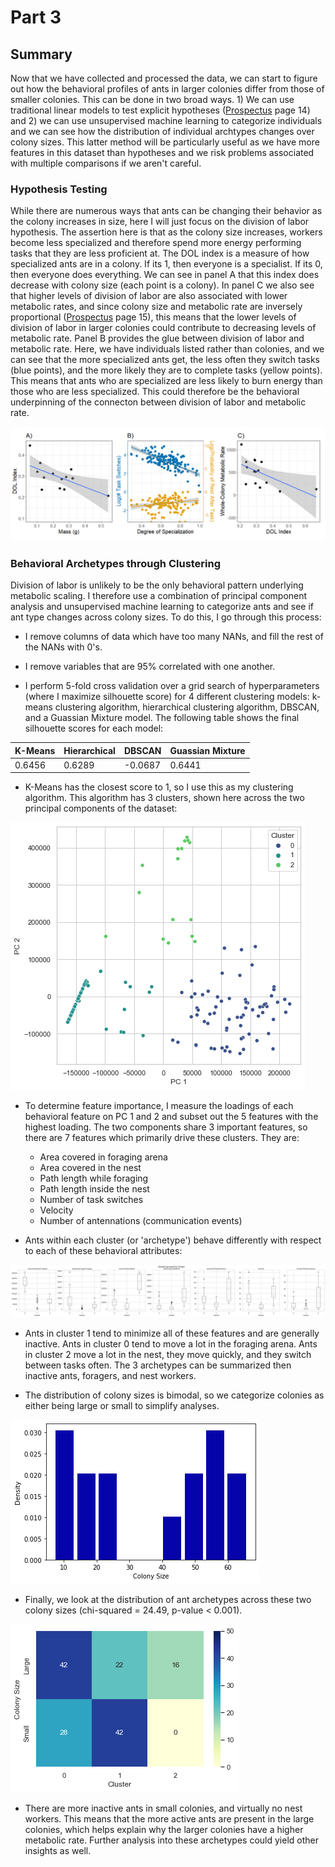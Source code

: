 # Part 3

## Summary

Now that we have collected and processed the data, we can start to figure out how the behavioral profiles of ants in larger colonies differ from those of smaller colonies. This can be done in two broad ways. 1) We can use traditional linear models to test explicit hypotheses ([Prospectus](https://github.com/colinmichaellynch/End-to-End-Ant-Data-Project/blob/main/Supporting%20Documentation/Colin%20Prospectus.docx) page 14) and 2) we can use unsupervised machine learning to categorize individuals and we can see how the distribution of individual archtypes changes over colony sizes. This latter method will be particularly useful as we have more features in this dataset than hypotheses and we risk problems associated with multiple comparisons if we aren't careful. 

### Hypothesis Testing 

While there are numerous ways that ants can be changing their behavior as the colony increases in size, here I will just focus on the division of labor hypothesis. The assertion here is that as the colony size increases, workers become less specialized and therefore spend more energy performing tasks that they are less proficient at. The DOL index is a measure of how specialized ants are in a colony. If its 1, then everyone is a specialist. If its 0, then everyone does everything. We can see in panel A that this index does decrease with colony size (each point is a colony). In panel C we also see that higher levels of division of labor are also associated with lower metabolic rates, and since colony size and metabolic rate are inversely proportional ([Prospectus](https://github.com/colinmichaellynch/End-to-End-Ant-Data-Project/blob/main/Supporting%20Documentation/Colin%20Prospectus.docx) page 15), this means that the lower levels of division of labor in larger colonies could contribute to decreasing levels of metabolic rate. Panel B provides the glue between division of labor and metabolic rate. Here, we have individuals listed rather than colonies, and we can see that the more specialized ants get, the less often they switch tasks (blue points), and the more likely they are to complete tasks (yellow points). This means that ants who are specialized are less likely to burn energy than those who are less specialized. This could therefore be the behavioral underpinning of the connecton between division of labor and metabolic rate. 

![](/Images/divisionOfLabor.png)

### Behavioral Archetypes through Clustering

Division of labor is unlikely to be the only behavioral pattern underlying metabolic scaling. I therefore use a combination of principal component analysis and unsupervised machine learning to categorize ants and see if ant type changes across colony sizes. To do this, I go through this process:

* I remove columns of data which have too many NANs, and fill the rest of the NANs with 0's. 

* I remove variables that are 95% correlated with one another. 

* I perform 5-fold cross validation over a grid search of hyperparameters (where I maximize silhouette score) for 4 different clustering models: k-means clustering algorithm, hierarchical clustering algorithm, DBSCAN, and a Guassian Mixture model. The following table shows the final silhouette scores for each model: 

| K-Means  | Hierarchical | DBSCAN  | Guassian Mixture |
| ------------- | ------------- | ------------- | ------------- |
| 0.6456  | 0.6289  | -0.0687  | 0.6441 |

* K-Means has the closest score to 1, so I use this as my clustering algorithm. This algorithm has 3 clusters, shown here across the two principal components of the dataset: 

![](/Images/PCA.png)

* To determine feature importance, I measure the loadings of each behavioral feature on PC 1 and 2 and subset out the 5 features with the highest loading. The two components share 3 important features, so there are 7 features which primarily drive these clusters. They are:
  - Area covered in foraging arena
  - Area covered in the nest
  - Path length while foraging
  - Path length inside the nest
  - Number of task switches
  - Velocity
  - Number of antennations (communication events)

* Ants within each cluster (or 'archetype') behave differently with respect to each of these behavioral attributes:

![](/Images/importantFeatures.png)

* Ants in cluster 1 tend to minimize all of these features and are generally inactive. Ants in cluster 0 tend to move a lot in the foraging arena. Ants in cluster 2 move a lot in the nest, they move quickly, and they switch between tasks often. The 3 archetypes can be summarized then inactive ants, foragers, and nest workers. 

* The distribution of colony sizes is bimodal, so we categorize colonies as either being large or small to simplify analyses. 

![](/Images/histogram.png)

* Finally, we look at the distribution of ant archetypes across these two colony sizes (chi-squared = 24.49, p-value < 0.001). 

![](/Images/heatmap.png)

* There are more inactive ants in small colonies, and virtually no nest workers. This means that the more active ants are present in the large colonies, which helps explain why the larger colonies have a higher metabolic rate. Further analysis into these archetypes could yield other insights as well. 
